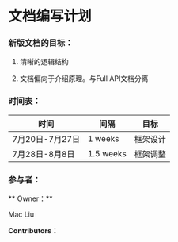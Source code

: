 # 文档编写计划


### 新版文档的目标：
 
 
1. 清晰的逻辑结构

2. 文档偏向于介绍原理。与Full API文档分离


### 时间表：

| 时间 | 间隔 | 目标 | 
| -- | -- | -- |
| 7月20日-7月27日 | 1 weeks | 框架设计 |
| 7月28日-8月8日 | 1.5 weeks | 框架调整 | 



### 参与者：

** Owner：**

  Mac Liu 

**Contributors：**


